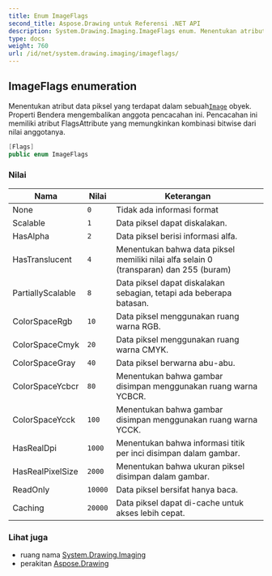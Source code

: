 ```yaml
---
title: Enum ImageFlags
second_title: Aspose.Drawing untuk Referensi .NET API
description: System.Drawing.Imaging.ImageFlags enum. Menentukan atribut data piksel yang terdapat dalam sebuahImage obyek. Properti Bendera mengembalikan anggota pencacahan ini. Pencacahan ini memiliki atribut FlagsAttribute yang memungkinkan kombinasi bitwise dari nilai anggotanya.
type: docs
weight: 760
url: /id/net/system.drawing.imaging/imageflags/
---
```

## ImageFlags enumeration

Menentukan atribut data piksel yang terdapat dalam sebuah[`Image`](../../system.drawing/image/) obyek. Properti Bendera mengembalikan anggota pencacahan ini. Pencacahan ini memiliki atribut FlagsAttribute yang memungkinkan kombinasi bitwise dari nilai anggotanya.

```csharp
[Flags]
public enum ImageFlags
```

### Nilai

| Nama | Nilai | Keterangan |
| --- | --- | --- |
| None | `0` | Tidak ada informasi format |
| Scalable | `1` | Data piksel dapat diskalakan. |
| HasAlpha | `2` | Data piksel berisi informasi alfa. |
| HasTranslucent | `4` | Menentukan bahwa data piksel memiliki nilai alfa selain 0 (transparan) dan 255 (buram) |
| PartiallyScalable | `8` | Data piksel dapat diskalakan sebagian, tetapi ada beberapa batasan. |
| ColorSpaceRgb | `10` | Data piksel menggunakan ruang warna RGB. |
| ColorSpaceCmyk | `20` | Data piksel menggunakan ruang warna CMYK. |
| ColorSpaceGray | `40` | Data piksel berwarna abu-abu. |
| ColorSpaceYcbcr | `80` | Menentukan bahwa gambar disimpan menggunakan ruang warna YCBCR. |
| ColorSpaceYcck | `100` | Menentukan bahwa gambar disimpan menggunakan ruang warna YCCK. |
| HasRealDpi | `1000` | Menentukan bahwa informasi titik per inci disimpan dalam gambar. |
| HasRealPixelSize | `2000` | Menentukan bahwa ukuran piksel disimpan dalam gambar. |
| ReadOnly | `10000` | Data piksel bersifat hanya baca. |
| Caching | `20000` | Data piksel dapat di-cache untuk akses lebih cepat. |

### Lihat juga

* ruang nama [System.Drawing.Imaging](../../system.drawing.imaging/)
* perakitan [Aspose.Drawing](../../)


